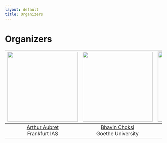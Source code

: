 ```yaml
---
layout: default
title: Organizers
---
```


# Organizers

| <img src="../assets/images/organizers/arthur_aubret.jpeg" width="225"> | <img src="../assets/images/organizers/bhavin_choksi.jpeg" width="225"> | <img src="../assets/images/organizers/colin_conwell.jpeg" style="border: 1px solid lightgray" width="225"> | <img src="../assets/images/organizers/alexandre_devillers.jpeg" width="225"> |
|:---:|:---:|:---:|:---:|
| [Arthur Aubret](https://scholar.google.com/citations?user=Bwx5cyAAAAAJ&hl=en&oi=ao)<br />Frankfurt IAS | [Bhavin Choksi](https://scholar.google.com/citations?user=mGVoADYAAAAJ&hl=en&oi=ao)<br />Goethe University | [Colin Conwell](https://scholar.google.com/citations?user=6tCow3oAAAAJ&hl=en)<br />Johns Hopkins University | [Alexandre Devillers](https://www.linkedin.com/in/alexandre-devillers-895b9a17a/)<br />LIRIS Lyon |

